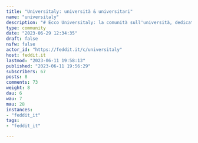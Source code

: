 ```yaml
---
title: "Universitaly: università & universitari" 
name: "universitaly"
description: "# Ecco Universitaly: la comunità sull'università, dedicata a insegnanti, ricercatori e soprattutto a studenti presenti, passati e futuri.### Universitaly è uno spin off dell'istanza mastodon **[poliversity.it](https://poliversity.it)**Come puoi usare Universitaly- Raccontaci delle tue pubblicazioni, dei tuoi articoli o dei contributi interessanti che hai letto- Chiedi tutto quello che può esserti utile per migliorare la tua vita universitaria: dalle biblioteche alle mense, dagli esoneri ai CFU...- Condividi riferimenti, esperienze e risorse. Soprattutto risorse aperte!- Fai rete con altri universitari- Inserisci il link a feddit/c/universitaly nell'ultima diapositiva delle tue presentazioni o delle tue conferenze :-)- L'attivismo e la politica sono da sempre parte dell'ambiente accademico, ma se la tua lista universitaria è il tuo argomento preferito questo non è il tuo posto: puoi sempre creare una tua comunità dedicata alla tua lista!- La comunicazione deve sempre essere improntata all'educazione e al rispetto- Non diffondere dati relativi a voti d'esame o di laurea altrui che non siano già presenti su basi dati pubbliche e aperte- Le fonti si citano sempre- Indicazioni su esami e interrogazioni vanno sempre nascoste con la formattazione spoiler::: spoiler ecco come usare la funzione spoiler:la funzione spoiler si ottiene selezionando il paragrafo da nascondere e premendo, nella barra di formattazione, il simbolo del triangolino con all'interno il punto esclamativo::: Per il resto, valgono le regole dell'istanza!"
type: community
date: "2023-06-29 12:34:35"
draft: false
nsfw: false
actor_id: "https://feddit.it/c/universitaly"
host: feddit.it
lastmod: "2023-06-11 19:58:13"
published: "2023-06-11 19:56:29"
subscribers: 67
posts: 8
comments: 73
weight: 8
dau: 6
wau: 7
mau: 28
instances:
- "feddit_it"
tags: 
- "feddit_it"

---
```

